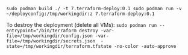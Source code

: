 `sudo podman build ./ -t 7.terraform-deploy:0.1
sudo podman run -v ~/deployconfig:/tmp/workingdir:z 7.terraform-deploy:0.1`



To destroy the deployment (delete all VMs):
`sudo podman run --entrypoint="/bin/terraform destroy -var-file=/tmp/workingdir/config.json -var-file=/tmp/workingdir/secrets.json  -state=/tmp/workingdir/terraform.tfstate -no-color -auto-approve`
